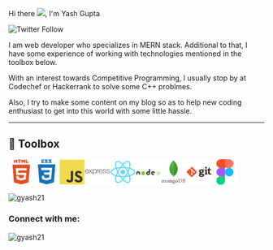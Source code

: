 Hi there <img src="https://raw.githubusercontent.com/MartinHeinz/MartinHeinz/master/wave.gif" width="30px">, I'm Yash Gupta

![Twitter Follow](https://img.shields.io/twitter/follow/gyash21?style=social)

I am web developer who specializes in MERN stack. Additional to that, I have some experience of working with technologies mentioned in the toolbox below.

With an interest towards Competitive Programming, I usually stop by at Codechef or Hackerrank to solve some C++ problmes.

Also, I try to make some content on my blog so as to help new coding enthusiast to get into this world with some little hassle.

---

🧰 Toolbox
---
<img src="https://github.com/devicons/devicon/blob/master/icons/html5/html5-plain-wordmark.svg" alt="HTML5 logo" width='50' height='50'><img src="https://github.com/devicons/devicon/blob/master/icons/css3/css3-plain-wordmark.svg" alt="CSS3 logo" width='50' height='50'><img src="https://github.com/devicons/devicon/blob/master/icons/javascript/javascript-original.svg" alt="JavaScript logo" width='50' height='50'><img src="https://github.com/devicons/devicon/blob/master/icons/express/express-original-wordmark.svg" alt="Express logo" width='50' height='50'><img src="https://github.com/devicons/devicon/blob/master/icons/react/react-original.svg" alt="React logo" width='50' height='50'><img src="https://github.com/devicons/devicon/blob/master/icons/nodejs/nodejs-original-wordmark.svg" alt="Nodejs logo" width='50' height='50'><img src="https://github.com/devicons/devicon/blob/master/icons/mongodb/mongodb-original-wordmark.svg" alt="MongoDB logo" width='50' height='50'><img src="https://github.com/devicons/devicon/blob/master/icons/git/git-original-wordmark.svg" alt="Git logo" width='50' height='50'><img src="https://github.com/devicons/devicon/blob/master/icons/figma/figma-original.svg" alt="Figma logo" width='50' height='50'>



<p align="left"> <img src="https://komarev.com/ghpvc/?username=gyash21&label=Profile%20views&color=0e75b6&style=flat" alt="gyash21" /> </p>

<h3 align="left">Connect with me:</h3>
<p align="left">
</p>

<p><img align="center" src="https://github-readme-streak-stats.herokuapp.com/?user=gyash21&" alt="gyash21" /></p>

<!--
**gyash21/gyash21** is a ✨ _special_ ✨ repository because its `README.md` (this file) appears on your GitHub profile.

Here are some ideas to get you started:

- 🔭 I’m currently working on ...
- 🌱 I’m currently learning ...
- 👯 I’m looking to collaborate on ...
- 🤔 I’m looking for help with ...
- 💬 Ask me about ...
- 📫 How to reach me: ...
- 😄 Pronouns: ...
- ⚡ Fun fact: ...
-->
